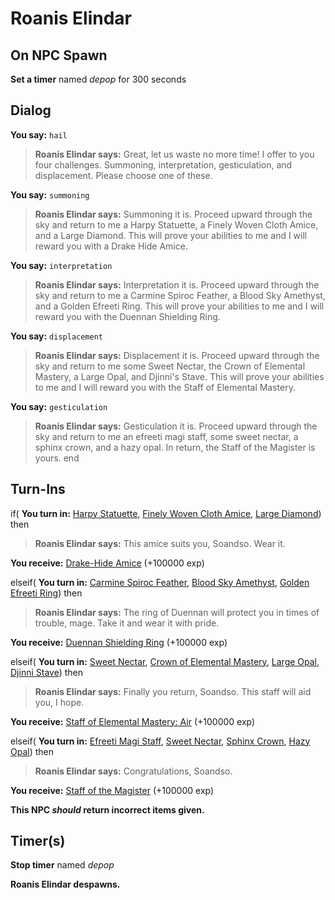 # Roanis Elindar
## On NPC Spawn

**Set a timer** named *depop* for 300 seconds
## Dialog

**You say:** `hail`



>**Roanis Elindar says:** Great, let us waste no more time!  I offer to you four challenges.  Summoning, interpretation, gesticulation, and displacement.  Please choose one of these.

**You say:** `summoning`



>**Roanis Elindar says:** Summoning it is. Proceed upward through the sky and return to me a Harpy Statuette, a Finely Woven Cloth Amice, and a Large Diamond. This will prove your abilities to me and I will reward you with a Drake Hide Amice.

**You say:** `interpretation`



>**Roanis Elindar says:** Interpretation it is. Proceed upward through the sky and return to me a Carmine Spiroc Feather, a Blood Sky Amethyst, and a Golden Efreeti Ring. This will prove your abilities to me and I will reward you with the Duennan Shielding Ring.

**You say:** `displacement`



>**Roanis Elindar says:** Displacement it is. Proceed upward through the sky and return to me some Sweet Nectar, the Crown of Elemental Mastery, a Large Opal, and Djinni's Stave. This will prove your abilities to me and I will reward you with the Staff of Elemental Mastery.

**You say:** `gesticulation`




>**Roanis Elindar says:** Gesticulation it is.  Proceed upward through the sky and return to me an efreeti magi staff, some sweet nectar, a sphinx crown, and a hazy opal.  In return, the Staff of the Magister is yours.
end

## Turn-Ins



if( **You turn in:** [Harpy Statuette](/item/20952), [Finely Woven Cloth Amice](/item/20760), [Large Diamond](/item/20761)) then 


>**Roanis Elindar says:** This amice suits you, Soandso.  Wear it.


 **You receive:**  [Drake-Hide Amice](/item/2708) (+100000 exp)

elseif( **You turn in:** [Carmine Spiroc Feather](/item/20959), [Blood Sky Amethyst](/item/20762), [Golden Efreeti Ring](/item/20763)) then 


>**Roanis Elindar says:** The ring of Duennan will protect you in times of trouble, mage. Take it and wear it with pride.


 **You receive:**  [Duennan Shielding Ring](/item/11687) (+100000 exp)

elseif( **You turn in:** [Sweet Nectar](/item/20966), [Crown of Elemental Mastery](/item/20764), [Large Opal](/item/20766), [Djinni Stave](/item/20765)) then 


>**Roanis Elindar says:** Finally you return, Soandso. This staff will aid you, I hope.


 **You receive:**  [Staff of Elemental Mastery: Air](/item/11568) (+100000 exp)

elseif( **You turn in:** [Efreeti Magi Staff](/item/20870), [Sweet Nectar](/item/20966), [Sphinx Crown](/item/20871), [Hazy Opal](/item/20872)) then 


>**Roanis Elindar says:** Congratulations, Soandso.


 **You receive:**  [Staff of the Magister](/item/11650) (+100000 exp)

**This NPC *should* return incorrect items given.**

## Timer(s)

**Stop timer** named *depop*

**Roanis Elindar despawns.**




